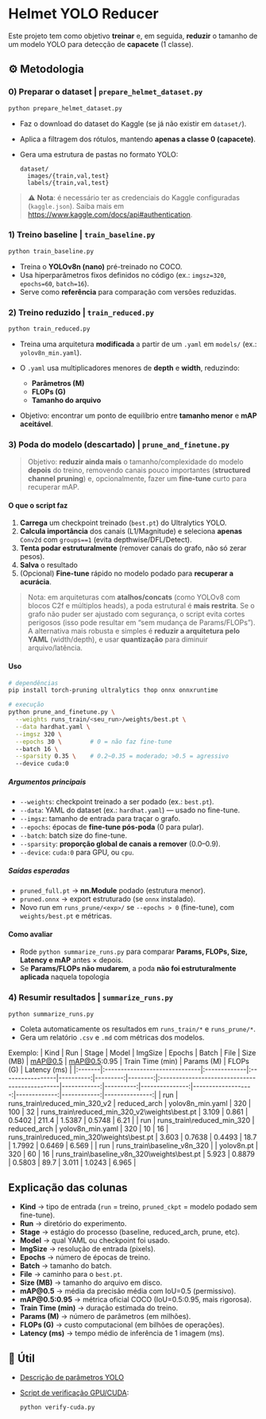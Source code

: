 # Helmet YOLO Reducer

Este projeto tem como objetivo **treinar** e, em seguida, **reduzir** o tamanho de um modelo YOLO para detecção de **capacete** (1 classe).

## ⚙️ Metodologia

### 0) Preparar o dataset | `prepare_helmet_dataset.py`

```bash
python prepare_helmet_dataset.py
```

* Faz o download do dataset do Kaggle (se já não existir em `dataset/`).
* Aplica a filtragem dos rótulos, mantendo **apenas a classe 0 (capacete)**.
* Gera uma estrutura de pastas no formato YOLO:

  ```
  dataset/
    images/{train,val,test}
    labels/{train,val,test}
  ```

>⚠️ **Nota**: é necessário ter as credenciais do Kaggle configuradas (`kaggle.json`). Saiba mais em https://www.kaggle.com/docs/api#authentication.

### 1) Treino baseline | `train_baseline.py`

```bash
python train_baseline.py
```

* Treina o **YOLOv8n (nano)** pré-treinado no COCO.
* Usa hiperparâmetros fixos definidos no código (ex.: `imgsz=320`, `epochs=60`, `batch=16`).
* Serve como **referência** para comparação com versões reduzidas.

### 2) Treino reduzido | `train_reduced.py`

```bash
python train_reduced.py
```

* Treina uma arquitetura **modificada** a partir de um `.yaml` em `models/` (ex.: `yolov8n_min.yaml`).
* O `.yaml` usa multiplicadores menores de **depth** e **width**, reduzindo:

  * **Parâmetros (M)**
  * **FLOPs (G)**
  * **Tamanho do arquivo**
* Objetivo: encontrar um ponto de equilíbrio entre **tamanho menor** e **mAP aceitável**.

### 3) Poda do modelo (descartado) | `prune_and_finetune.py`

> Objetivo: **reduzir ainda mais** o tamanho/complexidade do modelo **depois** do treino, removendo canais pouco importantes (**structured channel pruning**) e, opcionalmente, fazer um **fine-tune** curto para recuperar mAP.

#### O que o script faz

1. **Carrega** um checkpoint treinado (`best.pt`) do Ultralytics YOLO.
2. **Calcula importância** dos canais (L1/Magnitude) e seleciona **apenas** `Conv2d` com `groups==1` (evita depthwise/DFL/Detect).
3. **Tenta podar estruturalmente** (remover canais do grafo, não só zerar pesos).
4. **Salva** o resultado
5. (Opcional) **Fine-tune** rápido no modelo podado para **recuperar a acurácia**.

> Nota: em arquiteturas com **atalhos/concats** (como YOLOv8 com blocos C2f e múltiplos heads), a poda estrutural é **mais restrita**. Se o grafo não puder ser ajustado com segurança, o script evita cortes perigosos (isso pode resultar em “sem mudança de Params/FLOPs”). A alternativa mais robusta e simples é **reduzir a arquitetura pelo YAML** (width/depth), e usar **quantização** para diminuir arquivo/latência.

#### Uso

```bash
# dependências
pip install torch-pruning ultralytics thop onnx onnxruntime

# execução
python prune_and_finetune.py \
  --weights runs_train/<seu_run>/weights/best.pt \
  --data hardhat.yaml \
  --imgsz 320 \
  --epochs 30 \        # 0 = não faz fine-tune
  --batch 16 \
  --sparsity 0.35 \    # 0.2~0.35 = moderado; >0.5 = agressivo
  --device cuda:0
```

##### Argumentos principais

* `--weights`: checkpoint treinado a ser podado (ex.: `best.pt`).
* `--data`: YAML do dataset (ex.: `hardhat.yaml`) — usado no fine-tune.
* `--imgsz`: tamanho de entrada para traçar o grafo.
* `--epochs`: épocas de **fine-tune pós-poda** (0 para pular).
* `--batch`: batch size do fine-tune.
* `--sparsity`: **proporção global de canais a remover** (0.0–0.9).
* `--device`: `cuda:0` para GPU, ou `cpu`.

##### Saídas esperadas

* `pruned_full.pt` → **nn.Module** podado (estrutura menor).
* `pruned.onnx` → export estruturado (se `onnx` instalado).
* Novo run em `runs_prune/<exp>/` se `--epochs > 0` (fine-tune), com `weights/best.pt` e métricas.

#### Como avaliar

* Rode `python summarize_runs.py` para comparar **Params, FLOPs, Size, Latency e mAP** antes × depois.
* Se **Params/FLOPs não mudarem**, a poda **não foi estruturalmente aplicada** naquela topologia


### 4) Resumir resultados | `summarize_runs.py`

```bash
python summarize_runs.py
```

* Coleta automaticamente os resultados em `runs_train/*` e `runs_prune/*`.
* Gera um relatório `.csv` e `.md` com métricas dos modelos.

Exemplo:
| Kind   | Run                           | Stage        | Model            |   ImgSize |   Epochs |   Batch | File                                          |   Size (MB) |   mAP@0.5 |   mAP@0.5:0.95 |   Train Time (min) |   Params (M) |   FLOPs (G) |   Latency (ms) |
|:-------|:------------------------------|:-------------|:-----------------|----------:|---------:|--------:|:----------------------------------------------|------------:|----------:|---------------:|-------------------:|-------------:|------------:|---------------:|
| run    | runs_train\reduced_min_320_v2 | reduced_arch | yolov8n_min.yaml |       320 |      100 |      32 | runs_train\reduced_min_320_v2\weights\best.pt |       3.109 |    0.861  |         0.5402 |              211.4 |       1.5387 |      0.5748 |          6.21  |
| run    | runs_train\reduced_min_320    | reduced_arch | yolov8n_min.yaml |       320 |       10 |      16 | runs_train\reduced_min_320\weights\best.pt    |       3.603 |    0.7638 |         0.4493 |               18.7 |       1.7992 |      0.6469 |          6.569 |
| run    | runs_train\baseline_v8n_320   |              | yolov8n.pt       |       320 |       60 |      16 | runs_train\baseline_v8n_320\weights\best.pt   |       5.923 |    0.8879 |         0.5803 |               89.7 |       3.011  |      1.0243 |          6.965 |

## Explicação das colunas

* **Kind** → tipo de entrada (`run` = treino, `pruned_ckpt` = modelo podado sem fine-tune).
* **Run** → diretório do experimento.
* **Stage** → estágio do processo (baseline, reduced\_arch, prune, etc).
* **Model** → qual YAML ou checkpoint foi usado.
* **ImgSize** → resolução de entrada (pixels).
* **Epochs** → número de épocas de treino.
* **Batch** → tamanho do batch.
* **File** → caminho para o `best.pt`.
* **Size (MB)** → tamanho do arquivo em disco.
* **mAP\@0.5** → média da precisão média com IoU=0.5 (permissivo).
* **mAP\@0.5:0.95** → métrica oficial COCO (IoU=0.5:0.95, mais rigorosa).
* **Train Time (min)** → duração estimada do treino.
* **Params (M)** → número de parâmetros (em milhões).
* **FLOPs (G)** → custo computacional (em bilhões de operações).
* **Latency (ms)** → tempo médio de inferência de 1 imagem (ms).

## 🔗 Útil

* [Descrição de parâmetros YOLO](./YOLO.md)
* [Script de verificação GPU/CUDA](./verify-cuda.py):

  ```bash
  python verify-cuda.py
  ```
